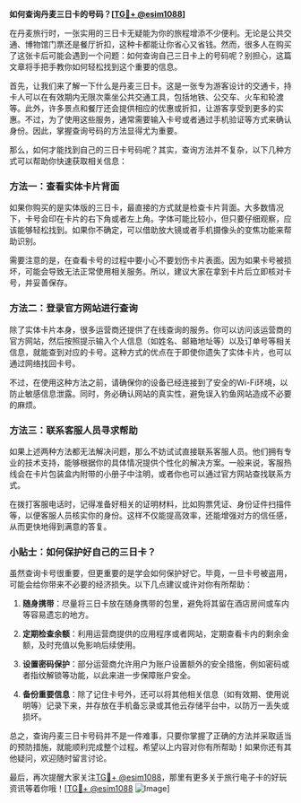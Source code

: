 **如何查询丹麦三日卡的号码？[[TG💪+ @esim1088](https://t.me/s/esim1088)]**

在丹麦旅行时，一张实用的三日卡无疑能为你的旅程增添不少便利。无论是公共交通、博物馆门票还是餐厅折扣，这种卡都能让你省心又省钱。然而，很多人在购买了这张卡后可能会遇到一个问题：如何查询自己三日卡上的号码呢？别担心，这篇文章将手把手教你如何轻松找到这个重要的信息。

首先，让我们来了解一下什么是丹麦三日卡。这是一张专为游客设计的交通卡，持卡人可以在有效期内无限次乘坐公共交通工具，包括地铁、公交车、火车和轮渡等。此外，许多景点和餐厅还会提供相应的优惠或折扣，让游客享受到更多的实惠。不过，为了使用这些服务，通常需要输入卡号或者通过手机验证等方式来确认身份。因此，掌握查询号码的方法显得尤为重要。

那么，如何才能找到自己的三日卡号码呢？其实，查询方法并不复杂，以下几种方式可以帮助你快速获取相关信息：

### 方法一：查看实体卡片背面

如果你购买的是实体版的三日卡，最直接的方式就是检查卡片背面。大多数情况下，卡号会印在卡片的右下角或者左上角。字体可能比较小，但只要仔细观察，应该能够轻松找到。如果你不确定，可以借助放大镜或者手机摄像头的变焦功能来帮助识别。

需要注意的是，在查看卡号的过程中要小心不要划伤卡片表面。因为如果卡号被损坏，可能会导致无法正常使用相关服务。所以，建议大家在拿到卡片后立即核对卡号，并妥善保存。

### 方法二：登录官方网站进行查询

除了实体卡片本身，很多运营商还提供了在线查询的服务。你可以访问该运营商的官方网站，然后按照提示输入个人信息（如姓名、邮箱地址等）以及订单号等相关信息，就能查到对应的卡号。这种方式的优点在于即使你遗失了实体卡片，也可以通过网络找回卡号。

不过，在使用这种方法之前，请确保你的设备已经连接到了安全的Wi-Fi环境，以防止敏感信息泄露。同时，务必确认网站的真实性，避免误入钓鱼网站造成不必要的麻烦。

### 方法三：联系客服人员寻求帮助

如果上述两种方法都无法解决问题，那么不妨试试直接联系客服人员。他们拥有专业的技术支持，能够根据你的具体情况提供个性化的解决方案。一般来说，客服热线会在卡片包装盒内附带的小册子中注明，或者你也可以通过官方网站查找联系方式。

在拨打客服电话时，记得准备好相关的证明材料，比如购票凭证、身份证件扫描件等，以便客服人员核实你的身份。这样不仅能提高效率，还能增强对方的信任感，从而更快地得到满意的答复。

### 小贴士：如何保护好自己的三日卡？

虽然查询卡号很重要，但更重要的是学会如何保护好它。毕竟，一旦卡号被盗用，可能会给你带来不必要的经济损失。以下几点建议或许对你有所帮助：

1. **随身携带**：尽量将三日卡放在随身携带的包里，避免将其留在酒店房间或车内等容易遗忘的地方。
   
2. **定期检查余额**：利用运营商提供的应用程序或者网站，定期查看卡内的剩余金额，及时充值以免影响后续使用。

3. **设置密码保护**：部分运营商允许用户为账户设置额外的安全措施，例如密码或者指纹解锁等功能，以此来进一步保障账户安全。

4. **备份重要信息**：除了记住卡号外，还可以将其他相关信息（如有效期、使用说明等）记录下来，并存放在手机备忘录或其他云存储平台中，以防万一丢失或损坏。

总之，查询丹麦三日卡号码并不是一件难事，只要你掌握了正确的方法并采取适当的预防措施，就能顺利完成整个过程。希望以上内容对你有所帮助！如果你还有其他疑问，欢迎随时留言讨论。

最后，再次提醒大家关注[TG💪+ @esim1088](https://t.me/s/esim1088)，那里有更多关于旅行电子卡的好玩资讯等着你哦！[[TG💪+ @esim1088](https://t.me/s/esim1088) ![Image](https://i.postimg.cc/4NQfJmqS/Snipaste-2025-05-13-00-14-12.png)]